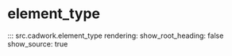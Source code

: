# element_type

::: src.cadwork.element_type
    rendering:
        show_root_heading: false
        show_source: true
